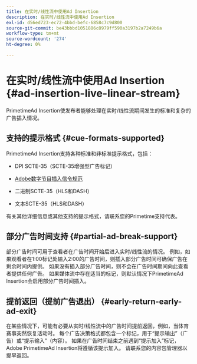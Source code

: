 ```yaml
---
title: 在实时/线性流中使用Ad Insertion
description: 在实时/线性流中使用Ad Insertion
exl-id: d56ed723-ec72-4bbd-befc-6858c7c9d800
source-git-commit: be43bbbd1051886c8979ff590a3197b2a7249b6a
workflow-type: tm+mt
source-wordcount: '274'
ht-degree: 0%

---
```


# 在实时/线性流中使用Ad Insertion {#ad-insertion-live-linear-stream}

PrimetimeAd Insertion使发布者能够处理在实时/线性流期间发生的标准和复杂的广告插入情况。

## 支持的提示格式 {#cue-formats-supported}

PrimetimeAd Insertion支持各种标准和非标准提示格式，包括：

* DPI SCTE-35（SCTE-35增强型广告标记）

* [Adobe数字节目插入信令规范](https://www.adobe.com/content/dam/acom/en/devnet/primetime/PrimetimeDigitalProgramInsertionSignalingSpecification.pdf)

* 二进制SCTE-35（HLS和DASH）

* 文本SCTE-35（HLS和DASH）

有关其他详细信息或其他支持的提示格式，请联系您的Primetime支持代表。

## 部分广告时间支持 {#partial-ad-break-support}

部分广告时间可用于查看者在广告时间开始后进入实时/线性流的情况。  例如，如果观看者在1:00标记处输入2:00的广告时间，则插入部分广告时间可确保广告在剩余时间内提供。 如果没有插入部分广告时间，则不会在广告时间期间向此查看者提供任何广告。 如果媒体流中存在适当的标记，则默认情况下PrimetimeAd Insertion会启用部分广告时间插入。

## 提前返回（提前广告退出） {#early-return-early-ad-exit}

在某些情况下，可能有必要从实时/线性流中的广告时间提前返回，例如，当体育赛事突然恢复活动时。 每个广告决策格式都包含一个标记，用于“提示输出”（广告）或“提示输入”（内容）。  如果在广告时间结束之前遇到“提示加入”标记，Adobe PrimetimeAd Insertion将遵循该提示加入。  请联系您的内容包管理器以提早返回。
